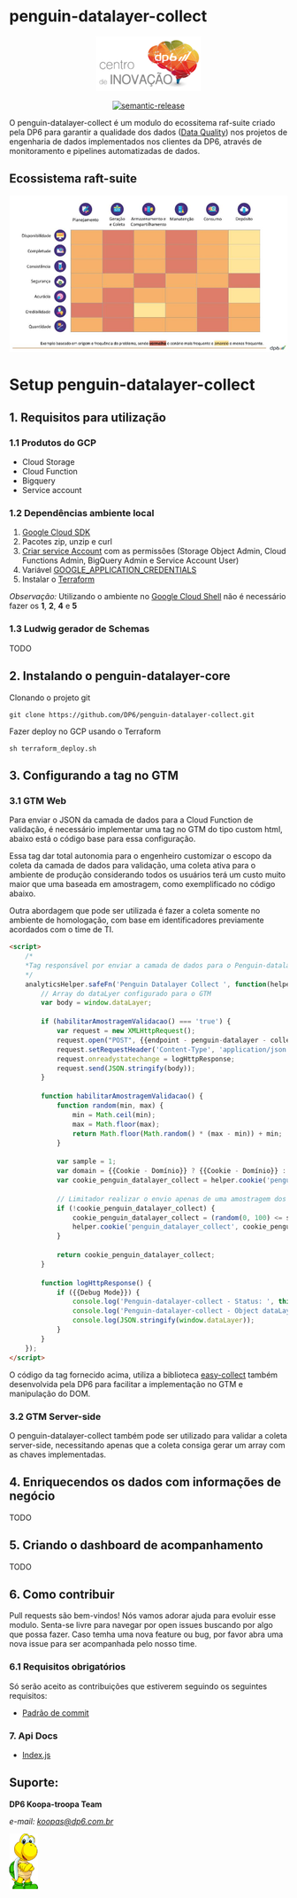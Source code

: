 
# penguin-datalayer-collect
<div align="center">
<img src="https://raw.githubusercontent.com/DP6/penguin-datalayer-collect/master/docs/dist/centro_de_inovacao_dp6.png" height="100px" />

</div>
<p align="center">
  <a href="#badge">
    <img alt="semantic-release" src="https://img.shields.io/badge/%20%20%F0%9F%93%A6%F0%9F%9A%80-semantic--release-e10079.svg">
  </a>
</p>

O penguin-datalayer-collect é um modulo do ecossitema raf-suite criado pela DP6 para garantir a qualidade dos dados ([Data Quality](https://en.wikipedia.org/wiki/Data_quality)) nos projetos de engenharia de dados implementados nos clientes da DP6, através de monitoramento e pipelines automatizadas de dados.

## Ecossistema raft-suite
![DP6](https://raw.githubusercontent.com/DP6/penguin-datalayer-collect/master/docs/dist/abrangencia-ecossistema-raft-suite.jpg)


# Setup penguin-datalayer-collect

## 1. Requisitos para utilização
### 1.1 Produtos do GCP
* Cloud Storage
* Cloud Function
* Bigquery
* Service account

### 1.2 Dependências ambiente local
1. [Google Cloud SDK ](https://cloud.google.com/sdk/docs/install?hl=pt-br)
2. Pacotes zip, unzip e curl
3. [Criar service Account](https://cloud.google.com/iam/docs/creating-managing-service-accounts) com as permissões (Storage Object Admin, Cloud Functions Admin, BigQuery Admin e Service Account User)
4. Variável [GOOGLE_APPLICATION_CREDENTIALS](https://cloud.google.com/docs/authentication/getting-started#setting_the_environment_variable)
5. Instalar o [Terraform](https://www.terraform.io/downloads.html)

*Observação:* Utilizando o ambiente no [Google Cloud Shell](https://cloud.google.com/shell/docs) não é necessário fazer os **1**, **2**, **4** e **5**

### 1.3 Ludwig gerador de Schemas
TODO
## 2. Instalando o penguin-datalayer-core
Clonando o projeto git
```console
git clone https://github.com/DP6/penguin-datalayer-collect.git
```

Fazer deploy no GCP usando o Terraform
```console
sh terraform_deploy.sh
```

## 3. Configurando a tag no GTM
### 3.1 GTM Web
Para enviar o JSON da camada de dados para a Cloud Function de validação, é necessário implementar uma tag no GTM do tipo custom html, abaixo está o código base para essa configuração.

Essa tag dar total autonomia para o engenheiro customizar o escopo da coleta da camada de dados para validação, uma coleta ativa para o ambiente de produção considerando todos os usuários terá um custo muito maior que uma baseada em amostragem, como exemplificado no código abaixo.

Outra abordagem que pode ser utilizada é fazer a coleta somente no ambiente de homologação, com base em identificadores previamente acordados com o time de TI.

```html
<script>
    /*
    *Tag responsável por enviar a camada de dados para o Penguin-datalayer-collect
    */
    analyticsHelper.safeFn('Penguin Datalayer Collect ', function(helper){
        // Array do dataLyer configurado para o GTM
        var body = window.dataLayer;

        if (habilitarAmostragemValidacao() === 'true') {
            var request = new XMLHttpRequest();
            request.open("POST", {{endpoint - penguin-datalayer - collect}} + "?schema="+ {{schema}} , true); // Os dados de validação podem ser enriquecidos com dados de negocios enviados como queryString
            request.setRequestHeader('Content-Type', 'application/json');
            request.onreadystatechange = logHttpResponse;
            request.send(JSON.stringify(body));
        }

        function habilitarAmostragemValidacao() {
            function random(min, max) {
                min = Math.ceil(min);
                max = Math.floor(max);
                return Math.floor(Math.random() * (max - min)) + min;
            }

            var sample = 1;
            var domain = {{Cookie - Domínio}} ? {{Cookie - Domínio}} : 'auto';
            var cookie_penguin_datalayer_collect = helper.cookie('penguin_datalayer_collect');
            
            // Limitador realizar o envio apenas de uma amostragem dos usuários, assim é possível reduzir os custos de GCP, não deixando a tag ativas para todos os usuários.
            if (!cookie_penguin_datalayer_collect) {
                cookie_penguin_datalayer_collect = (random(0, 100) <= sample) ? 'true' : 'false';
                helper.cookie('penguin_datalayer_collect', cookie_penguin_datalayer_collect, {'exdays': 1, 'domain': domain});
            }

            return cookie_penguin_datalayer_collect;
        }

        function logHttpResponse() {
            if ({{Debug Mode}}) {
                console.log('Penguin-datalayer-collect - Status: ', this.status);
                console.log('Penguin-datalayer-collect - Object dataLayer:', window.dataLayer);
                console.log(JSON.stringify(window.dataLayer));
            }
        }
    });
</script>
```
O código da tag fornecido acima, utiliza a biblioteca [easy-collect](https://github.com/DP6/easy-collect) também desenvolvida pela DP6 para facilitar a implementação no GTM e manipulação do DOM.

### 3.2 GTM Server-side
O penguin-datalayer-collect também pode ser utilizado para validar a coleta server-side, necessitando apenas que a coleta consiga gerar um array com as chaves implementadas.

## 4. Enriquecendos os dados com informações de negócio 
TODO 

## 5. Criando o dashboard de acompanhamento
TODO

## 6. Como contribuir
Pull requests são bem-vindos! Nós vamos adorar ajuda para evoluir esse modulo. Senta-se livre para navegar por open issues buscando por algo que possa fazer. Caso temha uma nova feature ou bug, por favor abra uma nova issue para ser acompanhada pelo nosso time.

### 6.1 Requisitos obrigatórios
Só serão aceito as contribuições que estiverem seguindo os seguintes requisitos:

* [Padrão de commit](https://www.conventionalcommits.org/en/v1.0.0/)


### 7. Api Docs
* [Index.js](https://github.com/dp6/penguin-datalayer-collect/blob/master/docs/index.md)
## Suporte: 

**DP6 Koopa-troopa Team**

*e-mail: <koopas@dp6.com.br>*

<img src="https://raw.githubusercontent.com/DP6/penguin-datalayer-collect/master/docs/dist/koopa.png" height="100" />

